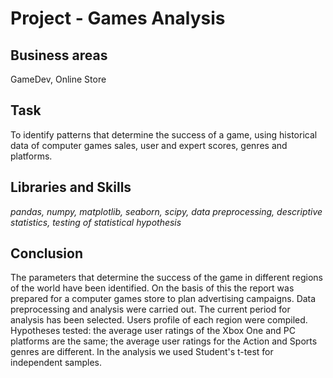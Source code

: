 # Project - Games Analysis

## Business areas 

GameDev, Online Store

## Task

To identify patterns that determine the success of a game, using historical data of computer games sales, user and expert scores, genres and platforms.

## Libraries and Skills
*pandas, numpy, matplotlib, seaborn, scipy, data preprocessing, descriptive statistics, testing of statistical hypothesis*

## Conclusion

The parameters that determine the success of the game in different regions of the world have been identified. On the basis of this the report was prepared for a computer games store to plan advertising campaigns.
Data preprocessing and analysis were carried out. The current period for analysis has been selected.
Users profile of each region were compiled.
Hypotheses tested: the average user ratings of the Xbox One and PC platforms are the same; the average user ratings for the Action and Sports genres are different.
In the analysis we used Student's t-test for independent samples.
